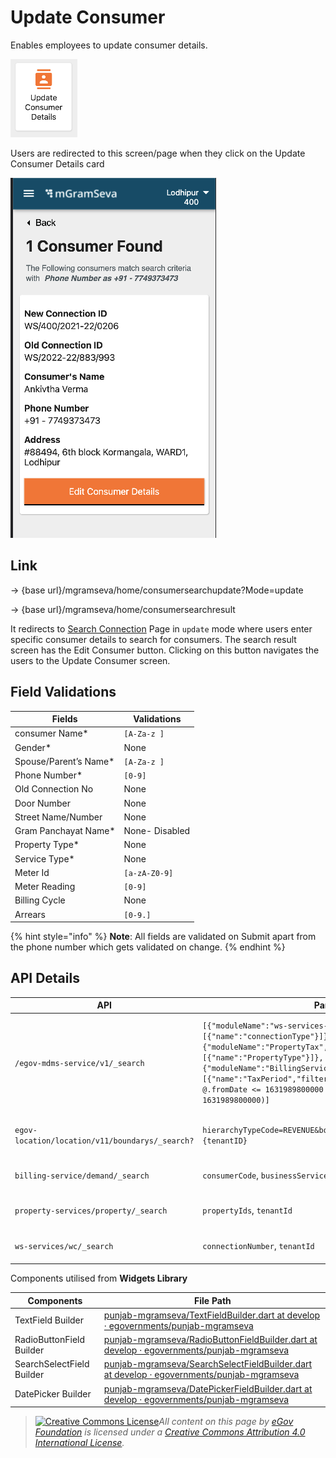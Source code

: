 # Update Consumer

Enables employees to update consumer details.

![](<../../../../../.gitbook/assets/image (79).png>)

Users are redirected to this screen/page when they click on the Update Consumer Details card

![](<../../../../../.gitbook/assets/image (69).png>)

## **Link**&#x20;

→ {base url}/mgramseva/home/consumersearchupdate?Mode=update

&#x20;→ {base url}/mgramseva/home/consumersearchresult

It redirects to [Search Connection](https://digit-discuss.atlassian.net/wiki/spaces/DD/pages/1925316787) Page in `update` mode where users enter specific consumer details to search for consumers. The search result screen has the Edit Consumer button. Clicking on this button navigates the users to the Update Consumer screen.

## **Field Validations**

| **Fields**             | **Validations** |
| ---------------------- | --------------- |
| consumer Name\*        | `[A-Za-z ]`     |
| Gender\*               | None            |
| Spouse/Parent’s Name\* | `[A-Za-z ]`     |
| Phone Number\*         | `[0-9]`         |
| Old Connection No      | None            |
| Door Number            | None            |
| Street Name/Number     | None            |
| Gram Panchayat Name\*  | None- Disabled  |
| Property Type\*        | None            |
| Service Type\*         | None            |
| Meter Id               | `[a-zA-Z0-9]`   |
| Meter Reading          | `[0-9]`         |
| Billing Cycle          | None            |
| Arrears                | `[0-9.]`        |

{% hint style="info" %}
**Note**: All fields are validated on Submit apart from the phone number which gets validated on change.
{% endhint %}

## **API Details**

| **API**                                         | **Params**                                                                                                                                                                                                                                                                                                                | **Description**                                                                     |
| ----------------------------------------------- | ------------------------------------------------------------------------------------------------------------------------------------------------------------------------------------------------------------------------------------------------------------------------------------------------------------------------- | ----------------------------------------------------------------------------------- |
| `/egov-mdms-service/v1/_search`                 | `[{"moduleName":"ws-services-masters","masterDetails":[{"name":"connectionType"}]},{"moduleName":"PropertyTax","masterDetails":[{"name":"PropertyType"}]},{"moduleName":"BillingService","masterDetails":[{"name":"TaxPeriod","filter":"[?(@.service=='WS' && @.fromDate <= 1631989800000 && @.toDate >= 1631989800000)]` | To get the Property Type and service Type and billing cycle values for the Dropdown |
| `egov-location/location/v11/boundarys/_search?` | `hierarchyTypeCode=REVENUE&boundaryType=Locality&tenantId={tenantID}`                                                                                                                                                                                                                                                     | To get the values for Locality DropDow                                              |
| `billing-service/demand/_search`                | `consumerCode`, `businessService`, `tenantId`                                                                                                                                                                                                                                                                             | To Fetch Demand Details                                                             |
| `property-services/property/_search`            | `propertyIds`, `tenantId`                                                                                                                                                                                                                                                                                                 | To Fetch Property Type                                                              |
| `ws-services/wc/_search`                        | `connectionNumber`, `tenantId`                                                                                                                                                                                                                                                                                            | On Demand this API is Made                                                          |

Components utilised from **Widgets Library**

| **Components**            | **File Path**                                                                                                                                                                                                                                                                               |
| ------------------------- | ------------------------------------------------------------------------------------------------------------------------------------------------------------------------------------------------------------------------------------------------------------------------------------------- |
| TextField Builder         | [<img src="https://github.com/fluidicon.png" alt="" data-size="line">punjab-mgramseva/TextFieldBuilder.dart at develop · egovernments/punjab-mgramseva](https://github.com/egovernments/punjab-mgramseva/blob/develop/frontend/mgramseva/lib/widgets/TextFieldBuilder.dart)                 |
| RadioButtonField Builder  | [<img src="https://github.com/fluidicon.png" alt="" data-size="line">punjab-mgramseva/RadioButtonFieldBuilder.dart at develop · egovernments/punjab-mgramseva](https://github.com/egovernments/punjab-mgramseva/blob/develop/frontend/mgramseva/lib/widgets/RadioButtonFieldBuilder.dart)   |
| SearchSelectField Builder | [<img src="https://github.com/fluidicon.png" alt="" data-size="line">punjab-mgramseva/SearchSelectFieldBuilder.dart at develop · egovernments/punjab-mgramseva](https://github.com/egovernments/punjab-mgramseva/blob/develop/frontend/mgramseva/lib/widgets/SearchSelectFieldBuilder.dart) |
| DatePicker Builder        | [<img src="https://github.com/fluidicon.png" alt="" data-size="line">punjab-mgramseva/DatePickerFieldBuilder.dart at develop · egovernments/punjab-mgramseva](https://github.com/egovernments/punjab-mgramseva/blob/develop/frontend/mgramseva/lib/widgets/DatePickerFieldBuilder.dart)     |

> [![Creative Commons License](https://i.creativecommons.org/l/by/4.0/80x15.png)_​_](http://creativecommons.org/licenses/by/4.0/)_All content on this page by_ [_eGov Foundation_](https://egov.org.in/) _is licensed under a_ [_Creative Commons Attribution 4.0 International License_](http://creativecommons.org/licenses/by/4.0/)_._
